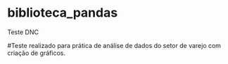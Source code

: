 # biblioteca_pandas
Teste DNC

#Teste realizado para prática de análise de dados do setor de varejo com criação de gráficos.
